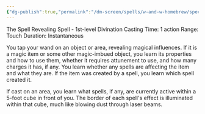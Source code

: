 ```yaml
---
{"dg-publish":true,"permalink":"/dm-screen/spells/w-and-w-homebrew/specialis-revelio/"}
---
```


The Spell Revealing Spell - 1st-level Divination
Casting Time: 1 action
Range: Touch
Duration: Instantaneous

You tap your wand on an object or area, revealing magical influences. If it is a magic item or some other magic-imbued object, you learn its properties and how to use them, whether it requires attunement to use, and how many charges it has, if any. You learn whether any spells are affecting the item and what they are. If the item was created by a spell, you learn which spell created it.

If cast on an area, you learn what spells, if any, are currently active within a 5-foot cube in front of you. The border of each spell's effect is illuminated within that cube, much like blowing dust through laser beams.